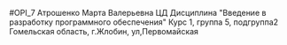#OPI_7
Атрошенко Марта Валерьевна 
ЦД
Дисциплина "Введение в разработку программного обеспечения"
Курс 1, группа 5, подгруппа2 
Гомельская область, г.Жлобин, ул,Первомайская

